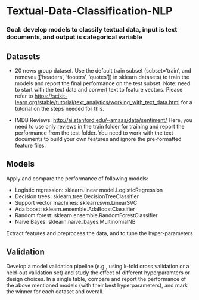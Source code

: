 # Textual-Data-Classification-NLP

### Goal: develop models to classify textual data, input is text documents, and output is categorical variable

## Datasets
- 20 news group dataset. Use the default train subset (subset=‘train’, and remove=([‘headers’, ‘footers’, ‘quotes’]) in sklearn.datasets) to train the models and report the final performance on the test subset. Note: need to start with the text data and convert text to feature vectors. Please refer to https://scikit-learn.org/stable/tutorial/text_analytics/working_with_text_data.html for a tutorial on the steps needed for this.

- IMDB Reviews: http://ai.stanford.edu/~amaas/data/sentiment/ Here, you need to use only reviews in the train folder for training and report the performance from the test folder. You need to work with the text documents to build your own features and ignore the pre-formatted feature files.

## Models
Apply and compare the performance of following models:
- Logistic regression: sklearn.linear model.LogisticRegression 
- Decision trees: sklearn.tree.DecisionTreeClassifier
- Support vector machines: sklearn.svm.LinearSVC
- Ada boost: sklearn.ensemble.AdaBoostClassifier
- Random forest: sklearn.ensemble.RandomForestClassifier
- Naive Bayes: sklearn.naive_bayes.MultinomialNB

Extract features and preprocess the data, and to tune the hyper-parameters

## Validation
Develop a model validation pipeline (e.g., using k-fold cross validation or a held-out validation set) and study the effect of different hyperparamters or design choices. In a single table, compare and report the performance of the above mentioned models (with their best hyperparameters), and mark the winner for each dataset and overall.
